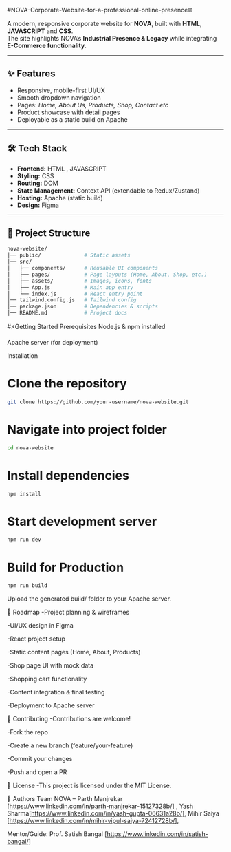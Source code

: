 #NOVA-Corporate-Website-for-a-professional-online-presence🌐
 
A modern, responsive corporate website for **NOVA**, built with **HTML**, **JAVASCRIPT** and **CSS**.  
The site highlights NOVA’s **Industrial Presence & Legacy** while integrating **E-Commerce functionality**.  

---

## ✨ Features  
- Responsive, mobile-first UI/UX  
- Smooth dropdown navigation  
- Pages: *Home, About Us, Products, Shop, Contact etc*  
- Product showcase with detail pages  
- Deployable as a static build on Apache  

---

## 🛠️ Tech Stack  
- **Frontend:** HTML , JAVASCRIPT 
- **Styling:** CSS  
- **Routing:** DOM  
- **State Management:** Context API (extendable to Redux/Zustand)  
- **Hosting:** Apache (static build)  
- **Design:** Figma 

---

## 📂 Project Structure  
```bash
nova-website/
│── public/              # Static assets
│── src/
│   ├── components/      # Reusable UI components
│   ├── pages/           # Page layouts (Home, About, Shop, etc.)
│   ├── assets/          # Images, icons, fonts
│   ├── App.js           # Main app entry
│   └── index.js         # React entry point
│── tailwind.config.js   # Tailwind config
│── package.json         # Dependencies & scripts
│── README.md            # Project docs
```

#⚡Getting Started
Prerequisites
Node.js & npm installed

Apache server (for deployment)

Installation

# Clone the repository
```bash
git clone https://github.com/your-username/nova-website.git
```

# Navigate into project folder
```bash
cd nova-website
```

# Install dependencies
```bash
npm install
```

# Start development server
```bash
npm run dev
```
# Build for Production
```bash
npm run build
```
Upload the generated build/ folder to your Apache server.

📅 Roadmap
 -Project planning & wireframes

 -UI/UX design in Figma

 -React project setup

 -Static content pages (Home, About, Products)

 -Shop page UI with mock data

 -Shopping cart functionality

 -Content integration & final testing

 -Deployment to Apache server

🤝 Contributing
-Contributions are welcome!

-Fork the repo

-Create a new branch (feature/your-feature)

-Commit your changes

-Push and open a PR

📜 License
-This project is licensed under the MIT License.

👥 Authors
Team NOVA – Parth Manjrekar [https://www.linkedin.com/in/parth-manjrekar-15127328b/] , Yash Sharma[https://www.linkedin.com/in/yash-gupta-06631a28b/], Mihir Saiya [https://www.linkedin.com/in/mihir-vipul-saiya-72412728b/], 

Mentor/Guide: Prof. Satish Bangal [https://www.linkedin.com/in/satish-bangal/]
